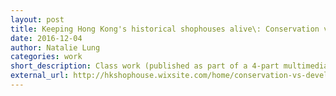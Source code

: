 ```yaml
---
layout: post
title: Keeping Hong Kong's historical shophouses alive\: Conservation vs Development
date: 2016-12-04
author: Natalie Lung
categories: work
short_description: Class work (published as part of a 4-part multimedia feature)
external_url: http://hkshophouse.wixsite.com/home/conservation-vs-development
---
```


